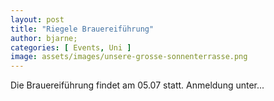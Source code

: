 ```yaml
---
layout: post
title: "Riegele Brauereiführung"
author: bjarne;
categories: [ Events, Uni ]
image: assets/images/unsere-grosse-sonnenterrasse.png
---
```

Die Brauereiführung findet am 05.07 statt. Anmeldung unter...
